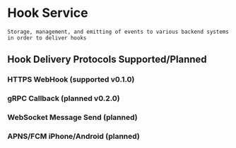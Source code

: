 # Hook Service

`Storage, management, and emitting of events to various backend systems in order to deliver hooks`

## Hook Delivery Protocols Supported/Planned

### HTTPS WebHook (supported v0.1.0)


### gRPC Callback (planned v0.2.0)


### WebSocket Message Send (planned)
  
  
### APNS/FCM iPhone/Android (planned)

